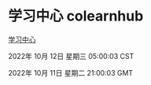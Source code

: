 # 学习中心 colearnhub
[学习中心](http://27.19.33.125:56308/colearnhub/)

2022年 10月 12日 星期三 05:00:03 CST

2022年 10月 11日 星期二 21:00:03 GMT

